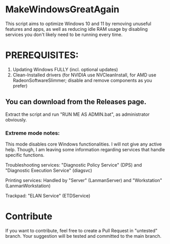 # MakeWindowsGreatAgain

This script aims to optimize Windows 10 and 11 by removing unuseful features and apps, as well as reducing idle RAM usage by disabling services you don't likely need to be running every time.

# PREREQUISITES:
1. Updating Windows FULLY (incl. optional updates)
2. Clean-Installed drivers (for NVIDIA use NVCleanInstall, for AMD use RadeonSoftwareSlimmer; disable and remove components as you prefer)

## You can download from the Releases page.
Extract the script and run "RUN ME AS ADMIN.bat", as administrator obviously.

### Extreme mode notes:
This mode disables core Windows functionalities. I will not give any active help. Though, I am leaving some information regarding services that handle specific functions.

Troubleshooting services: "Diagnostic Policy Service" (DPS) and "Diagnostic Execution Service" (diagsvc)

Printing services: Handled by "Server" (LanmanServer) and "Workstation" (LanmanWorkstation)

Trackpad: "ELAN Service" (ETDService)

# Contribute
If you want to contribute, feel free to create a Pull Request in "untested" branch. Your suggestion will be tested and committed to the main branch. 



